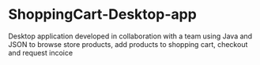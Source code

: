# ShoppingCart-Desktop-app

Desktop application developed in collaboration with a team using Java and JSON to browse store products, add products to shopping cart, checkout and request incoice
